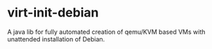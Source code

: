 # virt-init-debian
A java lib for fully automated creation of qemu/KVM based VMs with unattended installation of Debian.

